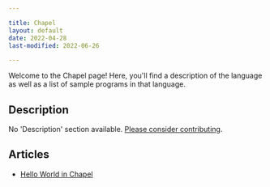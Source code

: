 ```yaml
---

title: Chapel
layout: default
date: 2022-04-28
last-modified: 2022-06-26

---
```


Welcome to the Chapel page! Here, you'll find a description of the language as well as a list of sample programs in that language.

## Description

No 'Description' section available. [Please consider contributing](https://github.com/TheRenegadeCoder/sample-programs-website).

## Articles

- [Hello World in Chapel](https://sampleprograms.io/projects/hello-world/chapel)